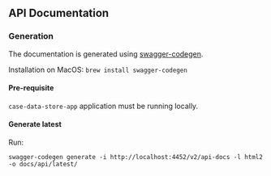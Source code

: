 ## API Documentation

### Generation

The documentation is generated using [swagger-codegen](https://github.com/swagger-api/swagger-codegen).

Installation on MacOS: `brew install swagger-codegen`

#### Pre-requisite

`case-data-store-app` application must be running locally.

#### Generate latest

Run:
```
swagger-codegen generate -i http://localhost:4452/v2/api-docs -l html2 -o docs/api/latest/
```
